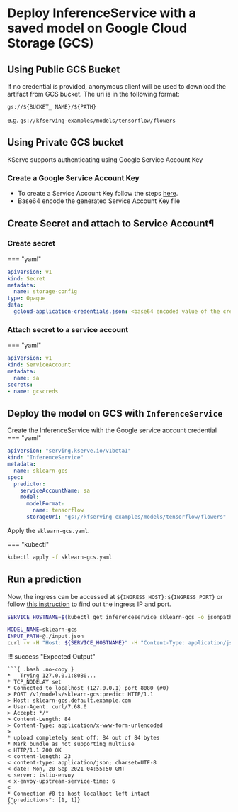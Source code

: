 # Deploy InferenceService with a saved model on Google Cloud Storage (GCS)

## Using Public GCS Bucket

If no credential is provided, anonymous client will be used to download the artifact from GCS bucket.
The uri is in the following format:


```
gs://${BUCKET_ NAME}/${PATH}
```

e.g. ```gs://kfserving-examples/models/tensorflow/flowers```


## Using Private GCS bucket

KServe supports authenticating using Google Service Account Key

### Create a Google Service Account Key

* To create a Service Account Key follow the steps [here](https://cloud.google.com/iam/docs/keys-create-delete#iam-service-account-keys-create-console).
* Base64 encode the generated Service Account Key file


## Create Secret and attach to Service Account¶


### Create secret
=== "yaml"
```yaml
apiVersion: v1
kind: Secret
metadata:
  name: storage-config
type: Opaque
data:
  gcloud-application-credentials.json: <base64 encoded value of the credential file>
```

### Attach secret to a service account
=== "yaml"
```yaml
apiVersion: v1
kind: ServiceAccount
metadata:
  name: sa
secrets:
- name: gcscreds
```


## Deploy the model on GCS with `InferenceService`

Create the InferenceService with the Google service account credential
=== "yaml"
```yaml
apiVersion: "serving.kserve.io/v1beta1"
kind: "InferenceService"
metadata:
  name: sklearn-gcs
spec:
  predictor:
    serviceAccountName: sa
    model:
      modelFormat:
        name: tensorflow
      storageUri: "gs://kfserving-examples/models/tensorflow/flowers"

```

Apply the `sklearn-gcs.yaml`.

=== "kubectl"
```bash
kubectl apply -f sklearn-gcs.yaml
```

## Run a prediction

Now, the ingress can be accessed at `${INGRESS_HOST}:${INGRESS_PORT}` or follow [this instruction](../../../get_started/first_isvc.md#4-determine-the-ingress-ip-and-ports)
to find out the ingress IP and port.

```bash
SERVICE_HOSTNAME=$(kubectl get inferenceservice sklearn-gcs -o jsonpath='{.status.url}' | cut -d "/" -f 3)

MODEL_NAME=sklearn-gcs
INPUT_PATH=@./input.json
curl -v -H "Host: ${SERVICE_HOSTNAME}" -H "Content-Type: application/json" http://${INGRESS_HOST}:${INGRESS_PORT}/v1/models/$MODEL_NAME:predict -d $INPUT_PATH
```

!!! success "Expected Output"

    ```{ .bash .no-copy }
    *   Trying 127.0.0.1:8080...
    * TCP_NODELAY set
    * Connected to localhost (127.0.0.1) port 8080 (#0)
    > POST /v1/models/sklearn-gcs:predict HTTP/1.1
    > Host: sklearn-gcs.default.example.com
    > User-Agent: curl/7.68.0
    > Accept: */*
    > Content-Length: 84
    > Content-Type: application/x-www-form-urlencoded
    >
    * upload completely sent off: 84 out of 84 bytes
    * Mark bundle as not supporting multiuse
    < HTTP/1.1 200 OK
    < content-length: 23
    < content-type: application/json; charset=UTF-8
    < date: Mon, 20 Sep 2021 04:55:50 GMT
    < server: istio-envoy
    < x-envoy-upstream-service-time: 6
    <
    * Connection #0 to host localhost left intact
    {"predictions": [1, 1]}
    ```

